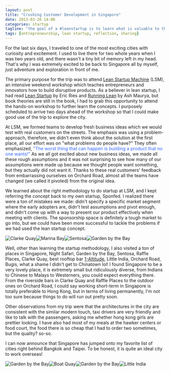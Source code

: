 ```yaml
---
layout: post
title: "Crushing Customer Development in Singapore"
date: 2013-03-26 14:00
categories: startup
tagline: "the goal of a #leanstartup is to learn what is valuable to the customer"
tags: [entrepreneurship, lean startup, reflection, sharing]
---
```


For the last six days, I traveled to one of the most exciting cities with curiosity and excitement. I used to live there for two whole years when I was two years old, and there wasn't a tiny bit of memory left in my head. That's why I was extremely excited to be back to Singapore all by myself, just adventure and exploration in front of me.

The primary purpose for the trip was to attend <a href="http://leanstartupmachine.com/" target="_blank">Lean Startup Machine</a> (LSM), an intensive weekend workshop which teaches entrepreneurs and innovators how to build disruptive products. As a believer in lean startup, I had read <a href="http://theleanstartup.com/" target="_blank">Lean Startup</a> by Eric Ries and <a href="http://www.amazon.com/Running-Lean-Iterate-Works-OReilly/dp/1449305172" target="_blank">Running Lean</a> by Ash Maurya, but book theories are still in the book, I had to grab this opportunity to attend the hands-on workshop to further learn the concepts. I purposely scheduled to arrive two days ahead of the workshop so that I could make good use of the trip to explore the city.

At LSM, we formed teams to develop fresh business ideas which we would test with real customers on the streets. The emphasis was using a problem-approach, therefore, we didn't even think about the solution at the first place, all our effort was on "what problems do people have?" They often emphasized, <span style="color: #3366ff;">"The worst thing that can happen is building a product that no one wants!"</span> As we all got excited about new business ideas, we made all these rough assumptions and it was not surprising to see how many of our assumptions were made up because we thought people want something, but they actually did not want it. Thanks to these real customers' feedback from embarrassing ourselves on Orchard Road, almost all the teams have changed (we called it pivoted) from the original idea.

We learned about the right methodology to do startup at LSM, and I kept referring the concept back to my own startup, Sponfed. I realized there were a ton of mistakes we made: didn't specify a specific market segment where the early adopters are, didn't test assumptions and pivot enough, and didn't come up with a way to present our product effectively when meeting with clients. The sponsorship space is definitely a tough market to go into, but we could have been more successful to tackle the problems if we had used the lean startup concept.

<img class="half" alt="Clarke Quay" src="https://s3-ap-southeast-1.amazonaws.com/kevoncheung-blog/20130326-singapore-01.jpg" /><img class="half" alt="Marina Bay" src="https://s3-ap-southeast-1.amazonaws.com/kevoncheung-blog/20130326-singapore-02.jpg" /><img class="half" alt="Sentosa" src="https://s3-ap-southeast-1.amazonaws.com/kevoncheung-blog/20130326-singapore-03.jpg" /><img class="half" alt="Garden by the Bay" src="https://s3-ap-southeast-1.amazonaws.com/kevoncheung-blog/20130326-singapore-04.jpg" />

Well, other than learning the startup methodology, I also visited a ton of places in Singapore, Night Safari, Garden by the Bay, Sentosa, Raffle Places, Clarke Quay, best rooftop bar <a href="http://travel.cnn.com/singapore/drink/best-singapore-rooftop-bars-197848" target="_blank">1-Altitude</a>, Little India, Orchard Road, Bugis, what a shame I didn't get to Chinatown lol! I found Singapore to be a very lovely place, it is extremely small but ridiculously diverse, from Indians to Chinese to Malays to Westerners, you could expect everything there. From the riverside bars in Clarke Quay and Raffle Places to the outdoor ones on Orchard Road, I could say working short-term in Singapore is totally preferable to Hong Kong, but in terms of living permanently, I'm not too sure because things to do will run out pretty soon.

Other observations from my trip were that the architectures in the city are consistent with the similar modern touch, taxi drivers are very friendly and like to talk with the passengers, asking me whether hong kong girls are prettier looking. I have also had most of my meals at the hawker centers or food court, the food there is so cheap that I had to order two sometimes, but the quality? so-so.

I can now announce that Singapore has jumped onto my favorite list of cities right behind Bangkok and Taipei. To be honest, it is quite an ideal city to work overseas!

<img alt="Garden by the Bay" src="https://s3-ap-southeast-1.amazonaws.com/kevoncheung-blog/20130326-singapore-05.jpg" class="half" /><img alt="Boat Quay" src="https://s3-ap-southeast-1.amazonaws.com/kevoncheung-blog/20130326-singapore-06.jpg" class="half" /><img alt="Garden by the Bay" src="https://s3-ap-southeast-1.amazonaws.com/kevoncheung-blog/20130326-singapore-07.jpg" class="half" /><img alt="Little India" src="https://s3-ap-southeast-1.amazonaws.com/kevoncheung-blog/20130326-singapore-08.jpg" class="half" />